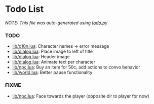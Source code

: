 # Todo List
_NOTE: This file was auto-generated using [todo.py](http://github.com/paulpls/todo)_



### TODO
* [lib/c10n.lua](lib/c10n.lua#L56): Character names -> error message
* [lib/dialog.lua](lib/dialog.lua#L105): Place image to left of title
* [lib/dialog.lua](lib/dialog.lua#L144): Header image
* [lib/dialog.lua](lib/dialog.lua#L169): Animate text per character
* [lib/npc.lua](lib/npc.lua#L42): Buy an item for 50c; add actions to convo behavior
* [lib/world.lua](lib/world.lua#L136): Better pause functionality



### FIXME
* [lib/npc.lua](lib/npc.lua#L57): Face towards the player (opposite dir to player for now)



